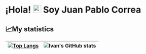 # ¡Hola! <img src="https://media.giphy.com/media/hvRJCLFzcasrR4ia7z/giphy.gif" width="25px"> Soy Juan Pablo Correa

## 📈My statistics
|[![Top Langs](https://github-readme-stats.vercel.app/api/top-langs/?username=JuanPCT&show_icons=true&theme=tokyonight)](https://github.com/JuanPCT/github-readme-stats)|![Ivan's GitHub stats](https://github-readme-stats.vercel.app/api?username=JuanPCT&show_icons=true&theme=tokyonight)|
|---|---|
